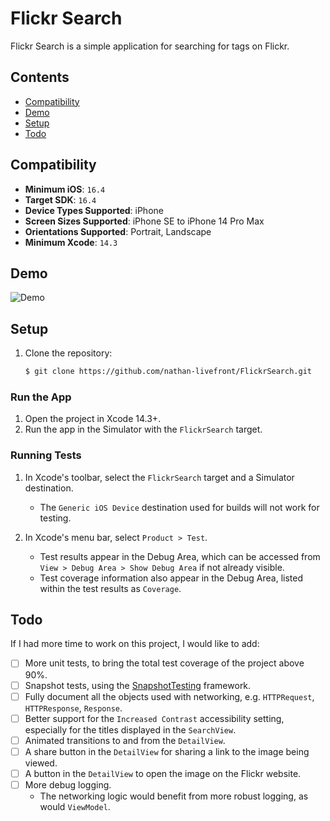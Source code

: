 # Flickr Search

Flickr Search is a simple application for searching for tags on Flickr.

## Contents

- [Compatibility](#compatibility)
- [Demo](#demo)
- [Setup](#setup)
- [Todo](#todo)

## Compatibility

- **Minimum iOS**: `16.4`
- **Target SDK**: `16.4`
- **Device Types Supported**: iPhone
- **Screen Sizes Supported**: iPhone SE to iPhone 14 Pro Max
- **Orientations Supported**: Portrait, Landscape
- **Minimum Xcode**: `14.3`

## Demo

![Demo](demo.gif)

## Setup

1. Clone the repository:

    ```sh
    $ git clone https://github.com/nathan-livefront/FlickrSearch.git
    ```

### Run the App

1. Open the project in Xcode 14.3+.
2. Run the app in the Simulator with the `FlickrSearch` target.

### Running Tests

1. In Xcode's toolbar, select the `FlickrSearch` target and a Simulator destination.
   - The `Generic iOS Device` destination used for builds will not work for testing.

1. In Xcode's menu bar, select `Product > Test`.
   - Test results appear in the Debug Area, which can be accessed from `View > Debug Area > Show Debug Area` if not already visible.
   - Test coverage information also appear in the Debug Area, listed within the test results as `Coverage`.

## Todo

If I had more time to work on this project, I would like to add:
- [ ] More unit tests, to bring the total test coverage of the project above 90%.
- [ ] Snapshot tests, using the [SnapshotTesting](https://github.com/pointfreeco/swift-snapshot-testing) framework.
- [ ] Fully document all the objects used with networking, e.g. `HTTPRequest`, `HTTPResponse`, `Response`.
- [ ] Better support for the `Increased Contrast` accessibility setting, especially for the titles displayed in the `SearchView`.
- [ ] Animated transitions to and from the `DetailView`.
- [ ] A share button in the `DetailView` for sharing a link to the image being viewed.
- [ ] A button in the `DetailView` to open the image on the Flickr website.
- [ ] More debug logging.
  - The networking logic would benefit from more robust logging, as would `ViewModel`.
